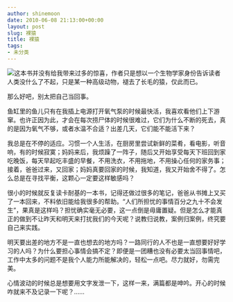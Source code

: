 ```yaml
---
author: shinemoon
date: 2010-06-08 21:13:00+00:00
layout: post
slug: 裸猿
title: 裸猿
tags:
- 未分类
---
```


![](http://t.douban.com/lpic/s4197735.jpg)这本书并没有给我带来过多的惊喜，作者只是想以一个生物学家身份告诉读者人类没什么了不起，只是某一种高级动物，褪去了长毛的猿，仅此而已。  
  
那么好吧，别太把自己当回事。  
  
鱼缸里的鱼儿只有在我插上电源打开氧气泵的时候最快活，我喜欢看他们上下游窜。也许正因为此，才会在每次捞尸体的时候很难过，它们为什么不断的死去，真的是因为氧气不够，或者水温不合适？出差几天，它们能不能活下来？  
  
我总是在不停的适应。习惯一个人生活，在厨房里尝试新鲜的菜肴，看电影，听音响，有的时候寂寞；妈妈来后，我烦躁了一阵子，随后又开始享受每天下班回到家吃晚饭，每天早起吃丰盛的早餐，不用洗衣，不用拖地，不用操心任何的家务事；接着，爸爸过来，又回家；妈妈真要回家的时候，我知道，我又开始舍不得了。怎么总是在寻找平衡，这颗心一定要这样敏感吗？  
  
很小的时候就反复读卡耐基的一本书，记得还做过很多的笔记，爸爸从书摊上又买了一本回来，不料依旧能给我很多的帮助。“人们所担忧的事情百分之九十不会发生”，果真是这样吗？担忧确实毫无必要，这一点倒是毋庸置疑。但是怎么才能真正的做到不让昨天和明天来打扰我们的今天呢？说教归说教，案例归案例，终究要自己来实践。  
  
明天要出差的地方不是一直也想去的地方吗？一路同行的人不也是一直想要好好学习的人吗？为什么要担心事情会搞不定？即便是一团糟也没有必要太当回事情吧，工作中太多的问题不是我个人能力所能解决的，轻松一点吧。尽力就好，勿需完美。  
  
心情波动的时候总是想要用文字发泄一下，这样一来，满篇都是呻吟。开心的时候咋就来不及记录一下呢？……
